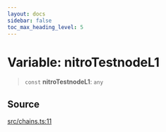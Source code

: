 ```yaml
---
layout: docs
sidebar: false
toc_max_heading_level: 5
---
```


# Variable: nitroTestnodeL1

> `const` **nitroTestnodeL1**: `any`

## Source

[src/chains.ts:11](https://github.com/anegg0/arbitrum-orbit-sdk/blob/b24cbe9cd68eb30d18566196d2c909bd4086db10/src/chains.ts#L11)
